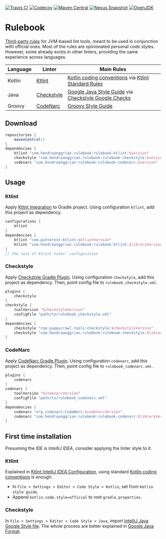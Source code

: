 [![Travis CI](https://img.shields.io/travis/com/hendraanggrian/rulebook)](https://travis-ci.com/github/hendraanggrian/rulebook/)
[![Codecov](https://img.shields.io/codecov/c/github/hendraanggrian/rulebook)](https://codecov.io/gh/hendraanggrian/rulebook/)
[![Maven Central](https://img.shields.io/maven-central/v/com.hendraanggrian.rulebook/rulebook-ktlint)](https://repo1.maven.org/maven2/com/hendraanggrian/rulebook/rulebook-ktlint/)
[![Nexus Snapshot](https://img.shields.io/nexus/s/com.hendraanggrian.rulebook/rulebook-ktlint?server=https%3A%2F%2Fs01.oss.sonatype.org)](https://s01.oss.sonatype.org/content/repositories/snapshots/com/hendraanggrian/rulebook/rulebook-ktlint/)
[![OpenJDK](https://img.shields.io/badge/jdk-1.8%2B-informational)](https://openjdk.java.net/projects/jdk8/)

# Rulebook

[Third-party rules](https://github.com/hendraanggrian/rulebook/wiki/) for
JVM-based lint tools, meant to be used in  conjunction with official ones. Most
of the rules are opinionated personal code styles. However, some already exists
in other linters, providing the same experience across languages.

| Language | Linter | Main Rules |
| --- | --- | --- |
| Kotlin | [Ktlint](https://pinterest.github.io/ktlint/) | [Kotlin coding conventions] via [Ktlint Standard Rules](https://pinterest.github.io/ktlint/0.49.1/rules/standard/) |
| Java | [Checkstyle](https://checkstyle.org/) | [Google Java Style Guide](https://google.github.io/styleguide/javaguide.html) via [Checkstyle Google Checks](https://checkstyle.sourceforge.io/google_style.html) |
| Groovy | [CodeNarc](https://codenarc.org/) | [Groovy Style Guide](https://groovy-lang.org/style-guide.html) |

## Download

```gradle
repositories {
    mavenCentral()
}
dependencies {
    ktlint "com.hendraanggrian.rulebook:rulebook-ktlint:$version"
    checkstyle "com.hendraanggrian.rulebook:rulebook-checkstyle:$version"
    codenarc "com.hendraanggrian.rulebook:rulebook-codenarc:$version"
}
```

## Usage

### Ktlint

Apply [Ktlint Integration](https://pinterest.github.io/ktlint/0.49.1/install/integrations/#custom-gradle-integration)
to Gradle project. Using configuration `ktlint`, add this project as dependency.

```gradle
configurations {
    ktlint
}
dependencies {
    ktlint "com.pinterest:ktlint:$ktlintVersion"
    ktlint "com.hendraanggrian.rulebook:rulebook-ktlint:$libraryVersion"
}
// the rest of ktlint tasks' configuration
```

### Checkstyle

Apply [Checkstyle Gradle Plugin](https://docs.gradle.org/current/userguide/checkstyle_plugin.html).
Using configuration `checkstyle`, add this project as dependency. Then, point
config file to `rulebook_checkstyle.xml`.

```gradle
plugins {
    checkstyle
}
checkstyle {
    toolVersion "$checkstyleVersion"
    configFile "path/to/rulebook_checkstyle.xml"
}
dependencies {
    checkstyle "com.puppycrawl.tools:checkstyle:$checkstyleVersion"
    checkstyle "com.hendraanggrian.rulebook:rulebook-checkstyle:$libraryVersion"
}
```

### CodeNarc

Apply [CodeNarc Gradle Plugin](https://docs.gradle.org/current/userguide/codenarc_plugin.html).
Using configuration `codenarc`, add this project as dependency. Then, point
config file to `rulebook_codenarc.xml`.

```gradle
plugins {
    codenarc
}
codenarc {
    toolVersion "$codenarcVersion"
    configFile "path/to/rulebook_codenarc.xml"
}
dependencies {
    codenarc "org.codenarc:CodeNarc:$codenarcVersion"
    codenarc "com.hendraanggrian.rulebook:rulebook-codenarc:$libraryVersion"
}
```

## First time installation

Presuming the IDE is *IntelliJ IDEA*, consider applying the linter style to it.

### Ktlint

Explained in [Ktlint IntelliJ IDEA Configuration](https://pinterest.github.io/ktlint/0.49.1/rules/configuration-intellij-idea/),
using standard [Kotlin coding conventions] is enough:

- In `File > Settings > Editor > Code Style > Kotlin`, set from
  `Kotlin style guide`.
- Append `kotlin.code.style=official` to root `gradle.properties`.

[Kotlin coding conventions]: https://kotlinlang.org/docs/coding-conventions.html

### Checkstyle

In `File > Settings > Editor > Code Style > Java`, import
[IntelliJ Java Google Style file](https://raw.githubusercontent.com/google/styleguide/gh-pages/intellij-java-google-style.xml).
The whole process are better explained in [Google Java Format](https://github.com/google/google-java-format/).
